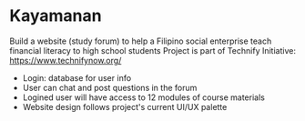 # Kayamanan
Build a website (study forum) to help a Filipino social enterprise teach financial literacy to high school students
Project is part of Technify Initiative: https://www.technifynow.org/
- Login: database for user info
- User can chat and post questions in the forum 
- Logined user will have access to 12 modules of course materials
- Website design follows project's current UI/UX palette
